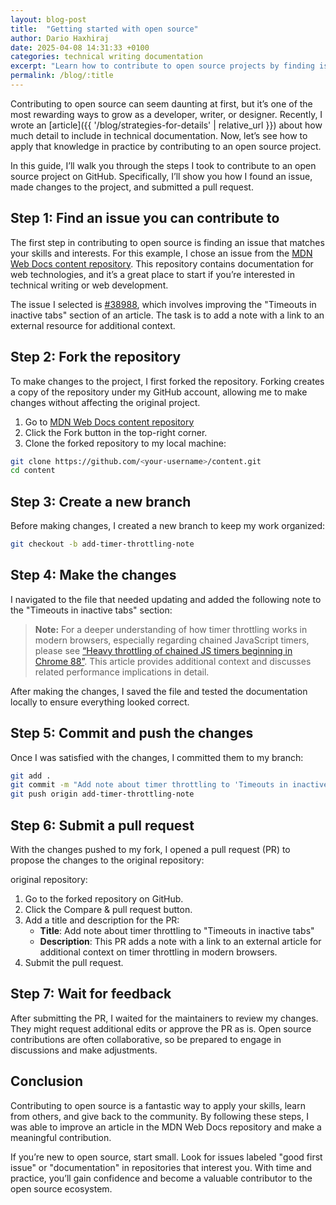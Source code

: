 ```yaml
---
layout: blog-post
title:  "Getting started with open source"
author: Dario Haxhiraj
date: 2025-04-08 14:31:33 +0100
categories: technical writing documentation
excerpt: "Learn how to contribute to open source projects by finding issues, making changes, and submitting pull requests, with practical tips to get started."
permalink: /blog/:title
---
```

Contributing to open source can seem daunting at first, but it’s one of the most rewarding ways to grow as a developer, writer, or designer. Recently, I wrote an [article]({{ '/blog/strategies-for-details' | relative_url }}) about how much detail to include in technical documentation. Now, let’s see how to apply that knowledge in practice by contributing to an open source project.

In this guide, I’ll walk you through the steps I took to contribute to an open source project on GitHub. Specifically, I’ll show you how I found an issue, made changes to the project, and submitted a pull request.

## Step 1: Find an issue you can contribute to

The first step in contributing to open source is finding an issue that matches your skills and interests. For this example, I chose an issue from the [MDN Web Docs content repository](https://github.com/mdn/content). This repository contains documentation for web technologies, and it’s a great place to start if you’re interested in technical writing or web development.

The issue I selected is [#38988](https://github.com/mdn/content/issues/38988), which involves improving the "Timeouts in inactive tabs" section of an article. The task is to add a note with a link to an external resource for additional context.

## Step 2: Fork the repository

To make changes to the project, I first forked the repository. Forking creates a copy of the repository under my GitHub account, allowing me to make changes without affecting the original project.

1. Go to [MDN Web Docs content repository](https://github.com/mdn/content)
2. Click the Fork button in the top-right corner.
3. Clone the forked repository to my local machine:

```bash
git clone https://github.com/<your-username>/content.git
cd content
```

## Step 3: Create a new branch

Before making changes, I created a new branch to keep my work organized:

```bash
git checkout -b add-timer-throttling-note
```

## Step 4: Make the changes

I navigated to the file that needed updating and added the following note to the "Timeouts in inactive tabs" section:

> **Note:** For a deeper understanding of how timer throttling works in modern browsers, especially regarding chained JavaScript timers, please see [“Heavy throttling of chained JS timers beginning in Chrome 88”](https://developer.chrome.com/blog/timer-throttling-in-chrome-88#terminology). This article provides additional context and discusses related performance implications in detail.

After making the changes, I saved the file and tested the documentation locally to ensure everything looked correct.

## Step 5: Commit and push the changes

Once I was satisfied with the changes, I committed them to my branch:

```bash
git add .
git commit -m "Add note about timer throttling to 'Timeouts in inactive tabs' section"
git push origin add-timer-throttling-note
```

## Step 6: Submit a pull request

With the changes pushed to my fork, I opened a pull request (PR) to propose the changes to the original repository:

original repository:

1. Go to the forked repository on GitHub.
2. Click the Compare & pull request button.
3. Add a title and description for the PR:
   - **Title**: Add note about timer throttling to "Timeouts in inactive tabs"
   - **Description**: This PR adds a note with a link to an external article for additional context on timer throttling in modern browsers.
4. Submit the pull request.

## Step 7: Wait for feedback

After submitting the PR, I waited for the maintainers to review my changes. They might request additional edits or approve the PR as is. Open source contributions are often collaborative, so be prepared to engage in discussions and make adjustments.

## Conclusion

Contributing to open source is a fantastic way to apply your skills, learn from others, and give back to the community. By following these steps, I was able to improve an article in the MDN Web Docs repository and make a meaningful contribution.

If you’re new to open source, start small. Look for issues labeled "good first issue" or "documentation" in repositories that interest you. With time and practice, you’ll gain confidence and become a valuable contributor to the open source ecosystem.